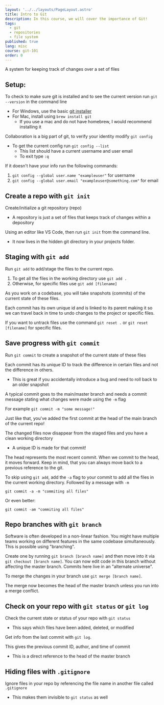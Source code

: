 ```yaml
---
layout: '../../layouts/PageLayout.astro'
title: Intro to Git
description: In this course, we will cover the importance of Git!
tags:
  - git
  - repositories
  - file system
published: true
lang: misc
course: git-101
order: 0
---
```

A system for keeping track of changes over a set of files
## Setup:
To check to make sure git is installed and to see the current version run `git --version` in the command line
* For Windows, use the basic [git installer](https://gitforwindows.org/)
* For Mac, install using `brew install git`
	* If you use a mac and do not have homebrew, I would recommend installing it

Collaboration is a big part of git, to verify your identity modify `git config`
* To get the current config run `git config --list`
	* This list should have a current username and user email
	* To exit type `:q`

If it doesn't have your info run the following commands:
1. `git config --global user.name "exampleuser"` for username
2. `git config --global user.email "exampleuser@something.com"` for email
## Create a repo with `git init`
Create/initialize a git repository (repo)
* A repository is just a set of files that keeps track of changes within a depository

Using an editor like VS Code, then run `git init` from the command line.
* It now lives in the hidden git directory in your projects folder.
## Staging with `git add`
Run `git add` to add/stage the files to the current repo.
1. To get all the files in the working directory use `git add .`
2. Otherwise, for specific files use `git add [filename]`

As you work on a codebase, you will take snapshots (commits) of the current state of these files.

Each commit has its own unique id and is linked to its parent making it so we can travel back in time to undo changes to the project or specific files.

If you want to untrack files use the command `git reset .` or `git reset [filename]` for specific files.
## Save progress with `git commit`
Run `git commit` to create a snapshot of the current state of these files

Each commit has its unique ID to track the difference in certain files and not the difference in others.
* This is great if you accidentally introduce a bug and need to roll back to an older snapshot

A typical commit goes to the main/master branch and needs a commit message stating what changes were made using the `-m` flag

For example `git commit -m "some message!"`

Just like that, you've added the first commit at the head of the main branch of the current repo!

The changed files now disappear from the staged files and you have a clean working directory
* A unique ID is made for that commit!

The head represents the most recent commit. When we commit to the head, it moves forward. Keep in mind, that you can always move back to a previous reference to the git.

To skip using `git add`, add the `-a` flag to your commit to add all the files in the current working directory. Followed by a message with `-m`

`git commit -a -m "commiting all files"`

Or even better:

`git commit -am "commiting all files"`
## Repo branches with `git branch`
Software is often developed in a non-linear fashion. You might have multiple teams working on different features in the same codebase simultaneously. This is possible using "branching".

Create one by running `git branch [branch name]` and then move into it via `git checkout [branch name]`. You can now edit code in this branch without affecting the master branch. Commits here live in an "alternate universe".

To merge the changes in your branch use `git merge [branch name]`.

The merge now becomes the head of the master branch unless you run into a merge conflict.
## Check on your repo with `git status` or `git log`

Check the current state or status of your repo with `git status`
* This says which files have been added, deleted, or modified

Get info from the last commit with `git log`.

This gives the previous commit ID, author, and time of commit
* This is a direct reference to the head of the master branch
## Hiding files with `.gitignore `
Ignore files in your repo by referencing the file name in another file called `.gitignore`
* This makes them invisible to `git status` as well
